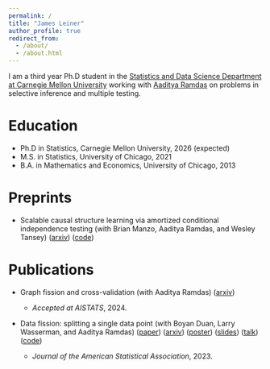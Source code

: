 ```yaml
---
permalink: /
title: "James Leiner"
author_profile: true
redirect_from: 
  - /about/
  - /about.html
---
```


I am a third year Ph.D student in the [Statistics and Data Science Department at Carnegie Mellon University](http://stat.cmu.edu/) working with [Aaditya Ramdas](http://stat.cmu.edu/~aramdas/) on problems in selective inference and multiple testing. 

# Education
* Ph.D in Statistics, Carnegie Mellon University, 2026 (expected)
* M.S. in Statistics, University of Chicago, 2021
* B.A. in Mathematics and Economics, University of Chicago, 2013

# Preprints
* Scalable causal structure learning via amortized conditional independence testing (with Brian Manzo, Aaditya Ramdas, and Wesley Tansey) ([arxiv](https://arxiv.org/abs/2310.16626)) ([code](https://github.com/jamesleiner/scsl)) 

# Publications
* Graph fission and cross-validation (with Aaditya Ramdas) ([arxiv](https://arxiv.org/abs/2401.15063))
	* <em>Accepted at AISTATS</em>, 2024. 

* Data fission: splitting a single data point (with Boyan Duan, Larry Wasserman, and Aaditya Ramdas) ([paper](https://www.tandfonline.com/doi/full/10.1080/01621459.2023.2270748)) ([arxiv](https://arxiv.org/abs/2112.11079)) ([poster](https://jamesleiner.github.io/files/Data%20Fission/poster.pdf))
([slides](https://jamesleiner.github.io/files/Data%20Fission/presentation.pdf)) ([talk](https://drive.google.com/file/d/1wK_GgEARRU-4vpRYtbka9rikgpNbmJ4b/view)) ([code](https://github.com/jamesleiner/Data-Fission)) 
  * <em>Journal of the American Statistical Association</em>, 2023. 
